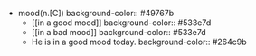- mood(n.[C])
  background-color:: #49767b
	- [[in a good mood]]
	  background-color:: #533e7d
	- [[in a bad mood]]
	  background-color:: #533e7d
	- He is in a good mood today.
	  background-color:: #264c9b